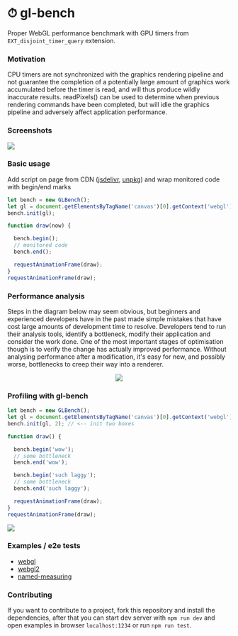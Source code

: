 # ⏱ gl-bench

Proper WebGL performance benchmark with GPU timers from `EXT_disjoint_timer_query` extension.

### Motivation
CPU timers are not synchronized with the graphics rendering pipeline and not guarantee the completion
of a potentially large amount of graphics work accumulated before the timer is read, and will thus produce
wildly inaccurate results. readPixels() can be used to determine when previous rendering commands have been
completed, but will idle the graphics pipeline and adversely affect application performance.

### Screenshots
![](https://habrastorage.org/webt/kf/ef/tk/kfeftk9mbebg7okddc5_i9qohjy.png)

### Basic usage
Add script on page from CDN ([jsdelivr](https://cdn.jsdelivr.net/npm/gl-bench/dist/gl-bench.min.js), [unpkg](https://unpkg.com/gl-bench/dist/gl-bench.min.js)) and wrap monitored code with begin/end marks
```javascript
let bench = new GLBench();
let gl = document.getElementsByTagName('canvas')[0].getContext('webgl');
bench.init(gl);

function draw(now) {  

  bench.begin();
  // monitored code
  bench.end();

  requestAnimationFrame(draw);
}
requestAnimationFrame(draw);
```

### Performance analysis
Steps in the diagram below may seem obvious, but beginners and experienced developers have in the past
made simple mistakes that have cost large amounts of development time to resolve. Developers tend
to run their analysis tools, identify a bottleneck, modify their application and consider the work done.
One of the most important stages of optimisation though is to verify the change has actually improved
performance. Without analysing performance after a modification, it's easy for new, and possibly
worse, bottlenecks to creep their way into a renderer.
<p align="center">
<img align="center" src="https://habrastorage.org/webt/su/ua/8_/suua8_j95osi16-6bs6jqcfiwoa.jpeg"/>
</p>

### Profiling with gl-bench
```javascript
let bench = new GLBench();
let gl = document.getElementsByTagName('canvas')[0].getContext('webgl');
bench.init(gl, 2); // <-- init two boxes

function draw() {  

  bench.begin('wow');
  // some bottleneck
  bench.end('wow');

  bench.begin('such laggy');
  // some bottleneck
  bench.end('such laggy');

  requestAnimationFrame(draw);
}
requestAnimationFrame(draw);
```
![](https://habrastorage.org/webt/pf/hu/gx/pfhugxwkz0z4knd8tczrs9r6h4c.png)

### Examples / e2e tests
- [webgl](https://munrocket.github.io/gl-bench/examples/webgl.html)
- [webgl2](https://munrocket.github.io/gl-bench/examples/webgl2.html)
- [named-measuring](https://munrocket.github.io/gl-bench/examples/named-measuring.html)

### Contributing
If you want to contribute to a project, fork this repository and install the dependencies,
after that you can start dev server with `npm run dev` and open examples in browser `localhost:1234`
or run `npm run test`.

[//]: # (=== further improvements ===)
[//]: # (refactor gpu, workers, better ui, in one frame, emulate EXT)
